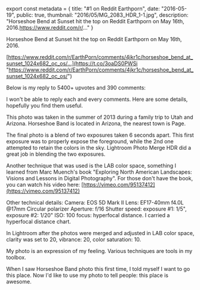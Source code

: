 export const metadata = { title: "#1 on Reddit Earthporn", date: "2016-05-19", public: true, thumbnail: "2016/05/MG_2083_HDR_1-1.jpg", description: "Horseshoe Bend at Sunset hit the top on Reddit Earthporn on May 16th, 2016.https://www.reddit.com/r/..." }

Horseshoe Bend at Sunset hit the top on Reddit Earthporn on May 16th, 2016.

[https://www.reddit.com/r/EarthPorn/comments/4jkr1c/horseshoe_bend_at_sunset_1024x682_oc_os/…](https://t.co/3oaDS0PWSi "https://www.reddit.com/r/EarthPorn/comments/4jkr1c/horseshoe_bend_at_sunset_1024x682_oc_os/")

Below is my reply to 5400+ upvotes and 390 comments:

I won't be able to reply each and every comments. Here are some details, hopefully you find them useful.

This photo was taken in the summer of 2013 during a family trip to Utah and Arizona. Horseshoe Band is located in Arizona, the nearest town is Page.

The final photo is a blend of two exposures taken 6 seconds apart. This first exposure was to properly expose the foreground, while the 2nd one attempted to retain the colors in the sky. Lightroom Photo Merge HDR did a great job in blending the two exposures.

Another technique that was used is the LAB color space, something I learned from Marc Muench's book "Exploring North American Landscapes: Visions and Lessons in Digital Photography". For those don't have the book, you can watch his video here: [https://vimeo.com/95137412](https://vimeo.com/95137412)

Other technical details: Camera: EOS 5D Mark II Lens: EF17-40mm f4.0L @17mm Circular polarizer Aperture: f/16 Shutter speed: exposure #1: 1/5", exposure #2: 1/20" ISO: 100 focus: hyperfocal distance. I carried a hyperfocal distance chart.

In Lightroom after the photos were merged and adjusted in LAB color space, clarity was set to 20, vibrance: 20, color saturation: 10.

My photo is an expression of my feeling. Various techniques are tools in my toolbox.

When I saw Horseshoe Band photo this first time, I told myself I want to go this place. Now I'd like to use my photo to tell people: this place is awesome.
